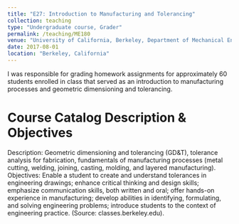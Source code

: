 ```yaml
---
title: "E27: Introduction to Manufacturing and Tolerancing"
collection: teaching
type: "Undergraduate course, Grader"
permalink: /teaching/ME180
venue: "University of California, Berkeley, Department of Mechanical Engineering"
date: 2017-08-01
location: "Berkeley, California"
---
```


I was responsible for grading homework assignments for approximately 60 students enrolled in class that served as an introduction to manufacturing processes and geometric dimensioning and tolerancing.

Course Catalog Description & Objectives
======
Description: Geometric dimensioning and tolerancing (GD&T), tolerance analysis for fabrication, fundamentals of manufacturing processes (metal cutting, welding, joining, casting, molding, and layered manufacturing). Objectives: Enable a student to create and understand tolerances in engineering drawings; enhance critical thinking and design skills; emphasize communication skills, both written and oral; offer hands-on experience in manufacturing; develop abilities in identifying, formulating, and solving engineering problems; introduce students to the context of engineering practice. (Source: classes.berkeley.edu).




